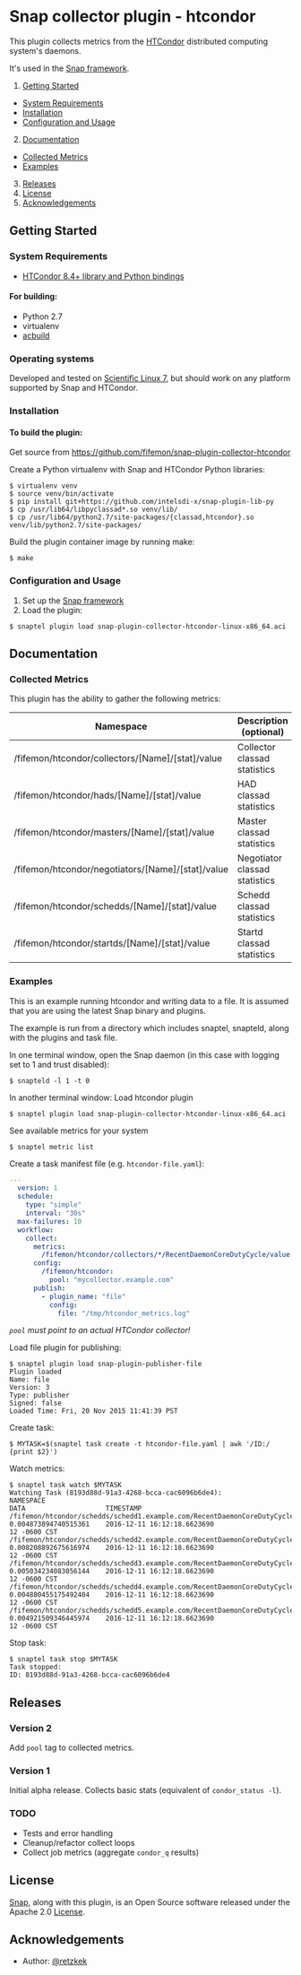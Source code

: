 # Snap collector plugin - htcondor
This plugin collects metrics from the [HTCondor](https://research.cs.wisc.edu/htcondor/) distributed computing system's daemons.

It's used in the [Snap framework](http://github.com:intelsdi-x/snap).

1. [Getting Started](#getting-started)
  * [System Requirements](#system-requirements)
  * [Installation](#installation)
  * [Configuration and Usage](#configuration-and-usage)
2. [Documentation](#documentation)
  * [Collected Metrics](#collected-metrics)
  * [Examples](#examples)
3. [Releases](#releases)
5. [License](#license)
6. [Acknowledgements](#acknowledgements)

## Getting Started
### System Requirements 
* [HTCondor 8.4+ library and Python bindings](https://research.cs.wisc.edu/htcondor/downloads/)

#### For building:
* Python 2.7
* virtualenv
* [acbuild](https://github.com/containers/build)

### Operating systems
Developed and tested on [Scientific Linux 7](http://www.scientificlinux.org/), but should work on any platform supported by Snap and HTCondor.

### Installation
#### To build the plugin:
Get source from https://github.com/fifemon/snap-plugin-collector-htcondor

Create a Python virtualenv with Snap and HTCondor Python libraries:
```
$ virtualenv venv
$ source venv/bin/activate
$ pip install git+https://github.com/intelsdi-x/snap-plugin-lib-py
$ cp /usr/lib64/libpyclassad*.so venv/lib/
$ cp /usr/lib64/python2.7/site-packages/{classad,htcondor}.so venv/lib/python2.7/site-packages/
```

Build the plugin container image by running make:
```
$ make
```

### Configuration and Usage
1. Set up the [Snap framework](https://github.com/intelsdi-x/snap/blob/master/README.md#getting-started)
2. Load the plugin:
```
$ snaptel plugin load snap-plugin-collector-htcondor-linux-x86_64.aci
```


## Documentation

### Collected Metrics
This plugin has the ability to gather the following metrics:

Namespace | Description (optional)
----------|-----------------------
/fifemon/htcondor/collectors/[Name]/[stat]/value          | Collector classad statistics
/fifemon/htcondor/hads/[Name]/[stat]/value                | HAD classad statistics
/fifemon/htcondor/masters/[Name]/[stat]/value             | Master classad statistics
/fifemon/htcondor/negotiators/[Name]/[stat]/value         | Negotiator classad statistics
/fifemon/htcondor/schedds/[Name]/[stat]/value             | Schedd classad statistics
/fifemon/htcondor/startds/[Name]/[stat]/value             | Startd classad statistics

### Examples
This is an example running htcondor and writing data to a file. It is assumed that you are using the latest Snap binary and plugins.

The example is run from a directory which includes snaptel, snapteld, along with the plugins and task file.

In one terminal window, open the Snap daemon (in this case with logging set to 1 and trust disabled):
```
$ snapteld -l 1 -t 0
```

In another terminal window:
Load htcondor plugin
```
$ snaptel plugin load snap-plugin-collector-htcondor-linux-x86_64.aci
```
See available metrics for your system
```
$ snaptel metric list
```

Create a task manifest file (e.g. `htcondor-file.yaml`):    
```yaml
---
  version: 1
  schedule:
    type: "simple"
    interval: "30s"
  max-failures: 10
  workflow:
    collect:
      metrics:
        /fifemon/htcondor/collectors/*/RecentDaemonCoreDutyCycle/value: {}
      config:
        /fifemon/htcondor:
          pool: "mycollector.example.com"
      publish:
        - plugin_name: "file"
          config:
            file: "/tmp/htcondor_metrics.log"
```
*`pool` must point to an actual HTCondor collector!*

Load file plugin for publishing:
```
$ snaptel plugin load snap-plugin-publisher-file
Plugin loaded
Name: file
Version: 3
Type: publisher
Signed: false
Loaded Time: Fri, 20 Nov 2015 11:41:39 PST
```

Create task:
```
$ MYTASK=$(snaptel task create -t htcondor-file.yaml | awk '/ID:/ {print $2}')
```

Watch metrics:
```
$ snaptel task watch $MYTASK 
Watching Task (8193d88d-91a3-4268-bcca-cac6096b6de4):
NAMESPACE                                                                                DATA                    TIMESTAMP
/fifemon/htcondor/schedds/schedd1.example.com/RecentDaemonCoreDutyCycle/value            0.004873894740515361    2016-12-11 16:12:18.6623690
12 -0600 CST
/fifemon/htcondor/schedds/schedd2.example.com/RecentDaemonCoreDutyCycle/value            0.008208892675616974    2016-12-11 16:12:18.6623690
12 -0600 CST
/fifemon/htcondor/schedds/schedd3.example.com/RecentDaemonCoreDutyCycle/value            0.005034234083056144    2016-12-11 16:12:18.6623690
12 -0600 CST
/fifemon/htcondor/schedds/schedd4.example.com/RecentDaemonCoreDutyCycle/value            0.004880455175492404    2016-12-11 16:12:18.6623690
12 -0600 CST
/fifemon/htcondor/schedds/schedd5.example.com/RecentDaemonCoreDutyCycle/value            0.004921509346445974    2016-12-11 16:12:18.6623690
12 -0600 CST
```

Stop task:
```
$ snaptel task stop $MYTASK
Task stopped:
ID: 8193d88d-91a3-4268-bcca-cac6096b6de4
```

## Releases

### Version 2

Add `pool` tag to collected metrics.

### Version 1

Initial alpha release. Collects basic stats (equivalent of `condor_status -l`). 

### TODO

* Tests and error handling
* Cleanup/refactor collect loops
* Collect job metrics (aggregate `condor_q` results)


## License
[Snap](http://github.com:intelsdi-x/snap), along with this plugin, is an Open Source software released under the Apache 2.0 [License](LICENSE).

## Acknowledgements
* Author: [@retzkek](https://github.com/retzkek)

